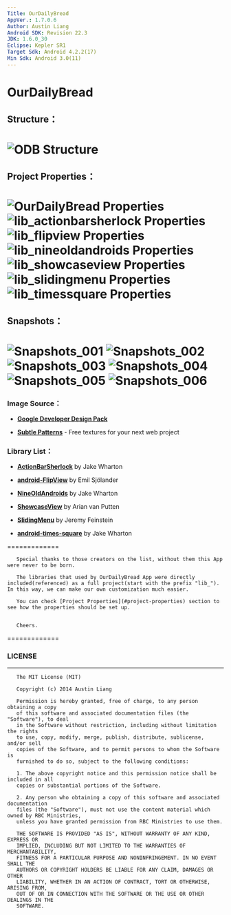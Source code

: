 ```yaml
---
Title: OurDailyBread
AppVer.: 1.7.0.6
Author: Austin Liang
Android SDK: Revision 22.3
JDK: 1.6.0_30
Eclipse: Kepler SR1
Target Sdk: Android 4.2.2(17)
Min Sdk: Android 3.0(11)
---
```

OurDailyBread
=============
## Structure：
![ODB Structure](https://dl.dropboxusercontent.com/u/39423116/odbImages/OurDailyBread.png "ODB Structure")
=============
## Project Properties：
![OurDailyBread Properties](https://dl.dropboxusercontent.com/u/39423116/odbImages/ProjProperties/odb_001.png "OurDailyBread Properties")
![lib_actionbarsherlock Properties](https://dl.dropboxusercontent.com/u/39423116/odbImages/ProjProperties/odb_002.png "lib_actionbarsherlock Properties")
![lib_flipview Properties](https://dl.dropboxusercontent.com/u/39423116/odbImages/ProjProperties/odb_003.png "lib_flipview Properties")
![lib_nineoldandroids Properties](https://dl.dropboxusercontent.com/u/39423116/odbImages/ProjProperties/odb_004.png "lib_nineoldandroids Properties")
![lib_showcaseview Properties](https://dl.dropboxusercontent.com/u/39423116/odbImages/ProjProperties/odb_005.png "lib_showcaseview Properties")
![lib_slidingmenu Properties](https://dl.dropboxusercontent.com/u/39423116/odbImages/ProjProperties/odb_006.png "lib_slidingmenu Properties")
![lib_timessquare Properties](https://dl.dropboxusercontent.com/u/39423116/odbImages/ProjProperties/odb_007.png "lib_timessquare Properties")
=============
## Snapshots：
![Snapshots_001](https://dl.dropboxusercontent.com/u/39423116/odbImages/en-US/odb_001.png "Snapshots_001")
![Snapshots_002](https://dl.dropboxusercontent.com/u/39423116/odbImages/en-US/odb_002.png "Snapshots_002")
![Snapshots_003](https://dl.dropboxusercontent.com/u/39423116/odbImages/en-US/odb_003.png "Snapshots_003")
![Snapshots_004](https://dl.dropboxusercontent.com/u/39423116/odbImages/en-US/odb_004.png "Snapshots_004")
![Snapshots_005](https://dl.dropboxusercontent.com/u/39423116/odbImages/en-US/odb_005.png "Snapshots_005")
![Snapshots_006](https://dl.dropboxusercontent.com/u/39423116/odbImages/en-US/odb_006.png "Snapshots_006")
=============
### Image Source：

*    **[Google Developer Design Pack](https://developer.android.com/design/downloads/index.html)** 

*    **[Subtle Patterns](http://subtlepatterns.com/)** - Free textures for your next web project

### Library List：

*    **[ActionBarSherlock](http://actionbarsherlock.com/)**  by Jake Wharton
       
*    **[android-FlipView](https://github.com/emilsjolander/android-FlipView)**  by Emil Sjölander
       
*    **[NineOldAndroids](http://nineoldandroids.com/)**  by Jake Wharton
       
*    **[ShowcaseView](https://github.com/arianvp/ShowcaseView)**  by Arian van Putten
       
*    **[SlidingMenu](https://github.com/jfeinstein10/SlidingMenu)**  by Jeremy Feinstein
       
*    **[android-times-square](https://github.com/square/android-times-square)**  by Jake Wharton

=============

       Special thanks to those creators on the list, without them this App were never to be born.
       
       The libraries that used by OurDailyBread App were directly included(referenced) as a full project(start with the prefix "lib_"). In this way, we can make our own customization much easier.
       
       You can check [Project Properties](#project-properties) section to see how the properties should be set up.
       
       
       Cheers.

=============

### LICENSE
-------

       The MIT License (MIT)
       
       Copyright (c) 2014 Austin Liang
       
       Permission is hereby granted, free of charge, to any person obtaining a copy
       of this software and associated documentation files (the "Software"), to deal
       in the Software without restriction, including without limitation the rights
       to use, copy, modify, merge, publish, distribute, sublicense, and/or sell
       copies of the Software, and to permit persons to whom the Software is
       furnished to do so, subject to the following conditions:
       
       1. The above copyright notice and this permission notice shall be included in all 
       copies or substantial portions of the Software.
       
       2. Any person who obtaining a copy of this software and associated documentation 
       files (the "Software"), must not use the content material which owned by RBC Ministries, 
       unless you have granted permission from RBC Ministries to use them.
       
       THE SOFTWARE IS PROVIDED "AS IS", WITHOUT WARRANTY OF ANY KIND, EXPRESS OR
       IMPLIED, INCLUDING BUT NOT LIMITED TO THE WARRANTIES OF MERCHANTABILITY,
       FITNESS FOR A PARTICULAR PURPOSE AND NONINFRINGEMENT. IN NO EVENT SHALL THE
       AUTHORS OR COPYRIGHT HOLDERS BE LIABLE FOR ANY CLAIM, DAMAGES OR OTHER
       LIABILITY, WHETHER IN AN ACTION OF CONTRACT, TORT OR OTHERWISE, ARISING FROM,
       OUT OF OR IN CONNECTION WITH THE SOFTWARE OR THE USE OR OTHER DEALINGS IN THE
       SOFTWARE.

